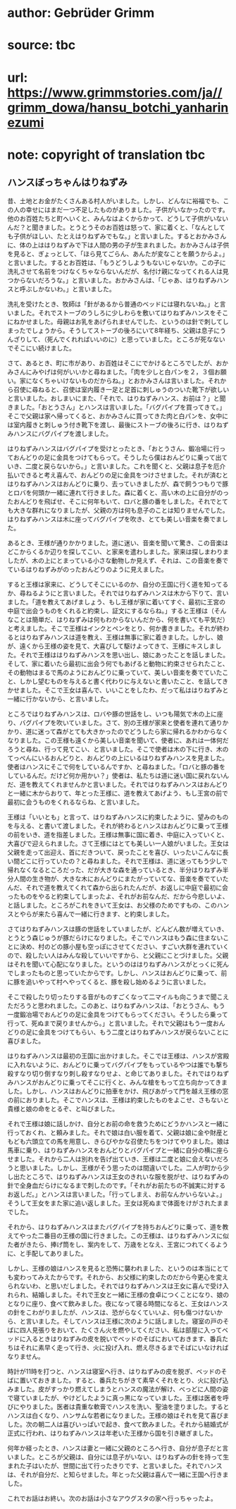 # author: Gebrüder Grimm
# source: tbc
# url: https://www.grimmstories.com/ja//grimm_dowa/hansu_botchi_yanharinezumi
# note: copyright of translation tbc

## ハンスぼっちゃんはりねずみ 

昔、土地とお金がたくさんある村人がいました。しかし、どんなに裕福でも、この人の幸せにはまだ一つ不足したものがありました。子供がいなかったのです。他のお百姓たちと町へいくと、みんなはよくからかって、どうして子供がいないんだ？と聞きました。とうとうそのお百姓は怒って、家に着くと、「なんとしても子供がほしい、たとえはりねずみでもな。」と言いました。するとおかみさんに、体の上ははりねずみで下は人間の男の子が生まれました。おかみさんは子供を見ると、ぎょっとして、「ほら見てごらん、あんたが変なことを願うからよ。」と言いました。するとお百姓は、「もうどうしようもないじゃないか。この子に洗礼させて名前をつけなくちゃならないんだが、名付け親になってくれる人は見つからないだろうな。」と言いました。おかみさんは、「じゃあ、はりねずみハンスと呼ぶしかないわ。」と言いました。

洗礼を受けたとき、牧師は「針があるから普通のベッドには寝れないね。」と言いました。それでストーブのうしろに少しわらを敷いてはりねずみハンスをそこにねかせました。母親はお乳をあげられませんでした、というのは針で刺してしまったでしょうから。そうしてストーブの後ろにいて8年経ち、父親は息子にうんざりして、（死んでくれればいいのに）と思っていました。ところが死なないでそこにい続けました。

さて、あるとき、町に市があり、お百姓はそこにでかけるところでしたが、おかみさんにみやげは何がいいかと尋ねました。「肉を少しと白パンを２，３個お願い。家になくちゃいけないものだからね。」とおかみさんは言いました。それから召使に尋ねると、召使は室内履き一足と足首に刺しゅうのついた靴下が欲しいと言いました。おしまいにまた、「それで、はりねずみハンス、お前は？」と聞きました。「おとうさん」とハンスは言いました。「バグパイプを買ってきて。」そこで父親は家へ帰ってくると、おかみさんに買ってきた肉と白パンを、女中には室内履きと刺しゅう付き靴下を渡し、最後にストーブの後ろに行き、はりねずみハンスにバグパイプを渡しました。

はりねずみハンスはバグパイプを受けとったとき、「おとうさん、鍛冶場に行っておんどりの足に金具をつけてもらって。そうしたら僕はおんどりに乗って出ていき、二度と戻らないから。」と言いました。これを聞くと、父親は息子を厄介払いできると考え喜んで、おんどりの足に金具をつけさせました。それが済むとはりねずみハンスはおんどりに乗り、去っていきましたが、森で飼うつもりで豚とロバを何頭か一緒に連れて行きました。森に着くと、高い木の上に自分がのったおんどりを飛ばせ、そこに何年もいて、ロバと豚の番をしました。それでとても大きな群れになりましたが、父親の方は何も息子のことは知りませんでした。はりねずみハンスは木に座ってバグパイプを吹き、とても美しい音楽を奏でました。

あるとき、王様が通りかかりました。道に迷い、音楽を聞いて驚き、この音楽はどこからくるか辺りを探してこい、と家来を遣わしました。家来は探しまわりましたが、木の上にとまっている小さな動物しか見えず、それは、この音楽を奏でているはりねずみがのったおんどりのように見えました。

すると王様は家来に、どうしてそこにいるのか、自分の王国に行く道を知ってるか、尋ねるようにと言いました。それではりねずみハンスは木から下りて、言いました。「道を教えてあげましょう、もし王様が家に着いてすぐ、最初に王宮の中庭で出会うものをくれると約束し、証文にするならね。」すると王様は（そんなことは簡単だ、はりねずみは何もわからないんだから、何を書いても平気だ）と考えました。そこで王様はインクとペンをとり、何か書きました。それが終わるとはりねずみハンスは道を教え、王様は無事に家に着きました。しかし、娘が、遠くから王様の姿を見て、大喜びして駆けよってきて、王様にキスしました。それで王様ははりねずみハンスを思い出し、娘にあったことを話しました。そして、家に着いたら最初に出会う何でもあげると動物に約束させられたこと、その動物はまるで馬のようにおんどりに乗っていて、美しい音楽を奏でていたこと、しかし望むものを与えると書く代わりに与えないと書いたこと、を話してきかせました。そこで王女は喜んで、いいことをしたわ、だって私ははりねずみと一緒に行かないから、と言いました。

ところではりねずみハンスは、ロバや豚の世話をし、いつも陽気で木の上に座り、バグパイプを吹いていました。さて、別の王様が家来と使者を連れて通りかかり、道に迷って森がとても大きかったのでどうしたら家に帰れるかわからなくなりました。この王様も遠くから美しい音楽を聞いて、使者に、あれは一体何だろうと尋ね、行って見てこい、と言いました。そこで使者は木の下に行き、木のてっぺんにいるおんどりと、おんどりの上にいるはりねずみハンスを見ました。使者はハンスにそこで何をしているんですか、と尋ねました。「ロバと豚の番をしているんだ。だけど何か用かい？」使者は、私たちは道に迷い国に戻れないんだ、道を教えてくれませんかと言いました。それではりねずみハンスはおんどりと一緒に木からおりて、年とった王様に、道を教えてあげよう、もし王宮の前で最初に会うものをくれるならね、と言いました。

王様は「いいとも」と言って、はりねずみハンスに約束したように、望みのものを与える、と書いて渡しました。それが終わるとハンスはおんどりに乗って王様の前をいき、道を指差しました。王様は無事に国に着き、中庭に入っていくと、大喜びで迎えられました。さて王様にはとても美しい一人娘がいました。王女は父親を走って出迎え、首にだきついて、戻ったことを喜び、いったいこんなに長い間どこに行っていたの？と尋ねました。それで王様は、道に迷ってもう少しで帰れなくなるところだった、だが大きな森を通っているとき、半分はりねずみ半分人間の生き物が、大きな木におんどりにまたがっていてな、音楽を奏でていたんだ、それで道を教えてくれて森から出られたんだが、お返しに中庭で最初に会ったものをやると約束してしまったよ、それがお前なんだ、だから今悲しいよ、と話しました。ところがこれをきいて王女は、お父様のためですもの、このハンスとやらが来たら喜んで一緒に行きます、と約束しました。

さてはりねずみハンスは豚の世話をしていましたが、どんどん数が増えていき、とうとう森じゅうが豚だらけになりました。そこでハンスはもう森に住まないことに決め、村のどの豚小屋も空っぽにさせてください、すごい大群を連れていくので、殺したい人はみんな殺していいですから、と父親にことづけました。父親はそれを聞いて心配になりました。というのははりねずみハンスがとっくに死んでしまったものと思っていたからです。しかし、ハンスはおんどりに乗って、前に豚を追いやって村へやってくると、豚を殺し始めるように言いました。

そこで殺したり切ったりする音がものすごくなって二マイルも向こうまで聞こえただろうと思われました。このあと、はりねずみハンスは、「おとうさん、もう一度鍛冶場でおんどりの足に金具をつけてもらってください。そうしたら乗って行って、死ぬまで戻りませんから。」と言いました。それで父親はもう一度おんどりの足に金具をつけてもらい、もう二度とはりねずみハンスが戻らないことに喜びました。

はりねずみハンスは最初の王国に出かけました。そこでは王様は、ハンスが宮殿に入れないように、おんどりに乗ってバグパイプをもっているやつは誰でも撃ち殺すなり切り倒すなり刺し殺すなりせよ、と命じてありました。それではりねずみハンスがおんどりに乗ってそこに行くと、みんな槍をもって立ち向かってきました。しかし、ハンスはおんどりに拍車をかけ、飛びあがって門を越え王様の窓の前におりました。そこでハンスは、王様は約束したものをよこせ、さもないと貴様と娘の命をとるぞ、と叫びました。

それで王様は娘に話しかけ、自分とお前の命を救うためにどうかハンスと一緒に行っておくれ、と頼みました。それで娘は白い服を着て、父親は娘に金や財産ともども六頭立ての馬を用意し、きらびやかな召使たちをつけてやりました。娘は馬車に乗り、はりねずみハンスをおんどりとバグパイプと一緒に自分の横に座らせました。それから二人は別れを告げ出ていき、王様は二度と娘に会えないだろうと思いました。しかし、王様がそう思ったのは間違いでした。二人が町から少し出たところで、はりねずみハンスは王女のきれいな服を脱がせ、はりねずみの針で全身血だらけになるまで刺したのです。「それがお前たちの不誠実に対するお返しだ。」とハンスは言いました。「行ってしまえ、お前なんかいらないよ。」そうして王女をまた家に追い返しました。王女は死ぬまで体面をけがされたままでした。

それから、はりねずみハンスはまたバグパイプを持ちおんどりに乗って、道を教えてやった二番目の王様の国に行きました。この王様は、はりねずみハンスに似た者がきたら、捧げ筒をし、案内をして、万歳をとなえ、王宮につれてくるように、と手配してありました。

しかし、王様の娘はハンスを見ると恐怖に襲われました、というのは本当にとても変わってみえたからです。それから、お父様に約束したのだから今更心を変えられないわ、と思いだしました。それではりねずみハンスは王女に喜んで受け入れられ、結婚しました。それで王女と一緒に王様の食卓につくことになり、娘のとなりに座り、食べて飲みました。夜になって寝る時間になると、王女はハンスの針をこわがりましたが、ハンスは、恐がらなくていいよ、何も傷つけないから、と言いました。そしてハンスは王様に次のように話しました。寝室の戸のそばに四人見張りをおいて、たくさん火を燃やしてください、私は部屋に入ってベッドに入るときはりねずみの皮を脱いでベッドのそばにおいておきます、番兵たちはそれに素早く走って行き、火に投げ入れ、燃え尽きるまでそばにいなければなりません。

時計が11時を打つと、ハンスは寝室へ行き、はりねずみの皮を脱ぎ、ベッドのそばに置いておきました。すると、番兵たちがきて素早くそれをとり、火に投げ込みました。皮がすっかり燃えてしまうとハンスの魔法が解け、べっどに人間の姿で寝ていましたが、やけどしたように真っ黒になっていました。王様は医者を呼びにやりました。医者は貴重な軟膏でハンスを洗い、聖油を塗りました。するとハンスは白くなり、ハンサムな若者になりました。王様の娘はそれを見て喜びました。次の朝二人は喜びいっぱいで起き、食べて飲みました。それから結婚式が正式に行われ、はりねずみハンスは年老いた王様から国を引き継ぎました。

何年か経ったとき、ハンスは妻と一緒に父親のところへ行き、自分が息子だと言いました。ところが父親は、自分には息子がいない、はりねずみの針を持って生まれた子はいたが、世間に出て行ったきりです、と言いました。それでハンスは、それが自分だ、と知らせました。年とった父親は喜んで一緒に王国へ行きました。

これでお話はお終い。次のお話は小さなアウグスタの家へ行っちゃったよ。
